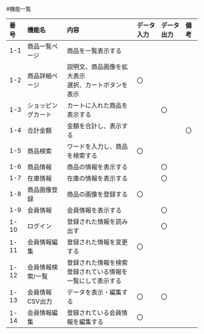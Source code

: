 #機能一覧

|番号|機能名|内容|データ入力|データ出力|備考|
|:---|:---|:---|:---|:---|:---|
|1-1|商品一覧ページ|商品を一覧表示する||||
|1-2|商品詳細ページ|説明文、商品画像を拡大表示<br>選択、カートボタンを表示|〇|||
|1-3|ショッピングカート|カートに入れた商品を表示する||〇||
|1-4|合計金額|金額を合計し、表示する|||〇||
|1-5|商品検索|ワードを入力し、商品を検索する|〇|||
|1-6|商品情報|商品の情報を表示する||〇||
|1-7|在庫情報|在庫の情報を表示する||〇||
|1-8|商品画像登録|商品の画像を登録する|〇|||
|1-9|会員情報|会員情報を表示する||〇||
|1-10|ログイン|登録された情報を読み出す||〇||
|1-11|会員情報編集|登録された情報を変更する|〇|||
|1-12|会員情報検索/一覧|登録された情報を検索<br>登録されている情報を一覧にして表示する||||
|1-13|会員情報CSV出力|データを表示・編集する|〇|〇||
|1-14|会員情報編集|登録されている会員情報を編集する|〇|||
